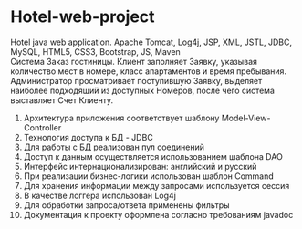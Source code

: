 # Hotel-web-project
Hotel java web application.
Apache Tomcat, Log4j, JSP, XML, JSTL, JDBC, MySQL, HTML5, CSS3, Bootstrap, JS, Maven
<br/>
Система Заказ гостиницы. Клиент заполняет Заявку, указывая количество мест в номере, класс апартаментов и время пребывания. Администратор просматривает поступившую Заявку, выделяет наиболее подходящий из доступных Номеров, после чего система выставляет Счет Клиенту.
<br/>
1. Архитектура приложения соответствует шаблону Model-View-Controller
2. Технология доступа к БД - JDBC
3. Для работы с БД реализован пул соединений
4. Доступ к данным осуществляется использованием шаблона DAO
5. Интерфейс интернационализирован: английский и русский
6. При реализации бизнес-логики использован шаблон Command
7. Для хранения информации между запросами используется сессия
8. В качестве логгера использован Log4j
9. Для обработки запроса/ответа применены фильтры
10. Документация к проекту оформлена согласно требованиям javadoc
